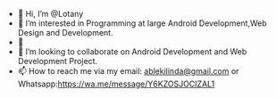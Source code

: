 - 👋 Hi, I’m @Lotany
- 👀 I’m interested in Programming at large Android Development,Web Design and Development.
- 🌱 
- 💞️ I’m looking to collaborate on Android Development and Web Development Project.
- 📫 How to reach me via my email: ablekilinda@gmail.com or Whatsapp:https://wa.me/message/Y6KZOSJOCIZAL1

<!---
Lotany/Lotany is a ✨ special ✨ repository because its `README.md` (this file) appears on your GitHub profile.
You can click the Preview link to take a look at your changes.
--->
